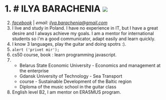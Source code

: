 # 1. # ILYA BARACHENIA ![](https://scontent-waw1-1.xx.fbcdn.net/v/t1.0-9/95802588_1618927711579349_5845281057691140096_n.jpg?_nc_cat=107&_nc_sid=174925&_nc_ohc=bI0TJ1nbEHYAX91cDth&_nc_ht=scontent-waw1-1.xx&oh=1650ce284bcca4a825df8d8d59ce4b34&oe=5F8CD6B1)
2. *[facebook](https://www.facebook.com/ilya.barachenia/)* | *email: ilya.barachenia@gmail.com*
3. I live and study in Poland. I have no experience in IT, but I have a great desire and I always achieve my goals. I am a mentor for international students so i'm a good communicator, adapt easily and learn quickly.
4. I know 3 languages, play the guitar and doing spotrs :).
5. ``` alert ('privet mir'); ```
6. cs50 course, book : learn programming javascript.
7. * Belarus State Economic University - Economics and management at the enterprise 
   * Gdansk University of Technology - Sea Transport
   * course - Sustainable Development of the Baltic region
   * Diploma of the music school in the guitar class
8. English level B2, I am mentor on ERASMUS program.
